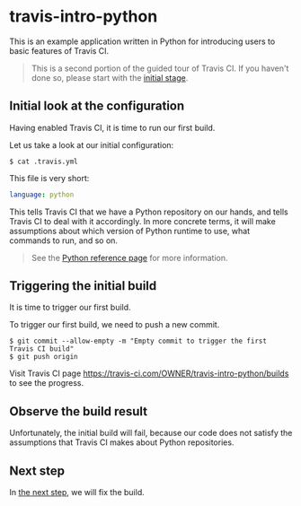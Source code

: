 # travis-intro-python

This is an example application written in Python for
introducing users to basic features of Travis CI.

> This is a second portion of the guided tour of Travis CI.
> If you haven't done so, please start with the
> [initial stage](../../tree/01.intro).


## Initial look at the configuration

Having enabled Travis CI, it is time to run our first build.

Let us take a look at our initial configuration:

```sh-session
$ cat .travis.yml
```

This file is very short:

```yaml
language: python
```

This tells Travis CI that we have a Python repository on our hands,
and tells Travis CI to deal with it accordingly.
In more concrete terms, it will make assumptions about which version
of Python runtime to use, what commands to run, and so on.

> See the [Python reference page](https://docs.travis-ci.com/user/languages/python)
> for more information.

## Triggering the initial build

It is time to trigger our first build.

To trigger our first build, we need to push a new commit.

```sh-session
$ git commit --allow-empty -m "Empty commit to trigger the first Travis CI build"
$ git push origin
```

Visit Travis CI page https://travis-ci.com/OWNER/travis-intro-python/builds
to see the progress.

## Observe the build result

Unfortunately, the initial build will fail, because our code does not
satisfy the assumptions that Travis CI makes about Python repositories.

## Next step

In [the next step](../../tree/04.customization), we will fix the build.
